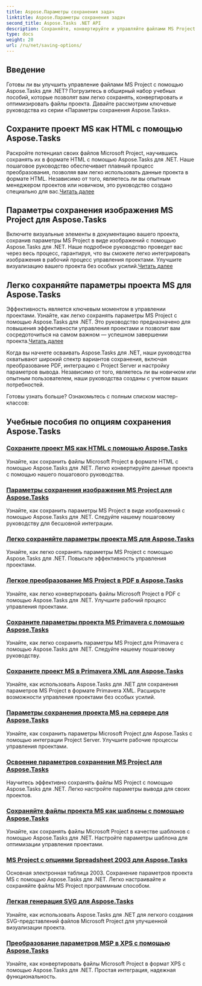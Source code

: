```yaml
---
title: Aspose.Параметры сохранения задач
linktitle: Aspose.Параметры сохранения задач
second_title: Aspose.Tasks .NET API
description: Сохраняйте, конвертируйте и управляйте файлами MS Project с помощью Aspose.Tasks для .NET. Изучите пошаговые руководства по HTML, изображениям, PDF-файлам, Primavera, шаблонам и многому другому.
type: docs
weight: 20
url: /ru/net/saving-options/
---
```


## Введение

Готовы ли вы улучшить управление файлами MS Project с помощью Aspose.Tasks для .NET? Погрузитесь в обширный набор учебных пособий, которые позволят вам легко сохранять, конвертировать и оптимизировать файлы проекта. Давайте рассмотрим ключевые руководства из серии «Параметры сохранения Aspose.Tasks».

## Сохраните проект MS как HTML с помощью Aspose.Tasks

 Раскройте потенциал своих файлов Microsoft Project, научившись сохранять их в формате HTML с помощью Aspose.Tasks для .NET. Наше пошаговое руководство обеспечивает плавный процесс преобразования, позволяя вам легко использовать данные проекта в формате HTML. Независимо от того, являетесь ли вы опытным менеджером проектов или новичком, это руководство создано специально для вас.[Читать далее](./html-save-options/)

## Параметры сохранения изображения MS Project для Aspose.Tasks

Включите визуальные элементы в документацию вашего проекта, сохранив параметры MS Project в виде изображений с помощью Aspose.Tasks для .NET. Наше подробное руководство проведет вас через весь процесс, гарантируя, что вы сможете легко интегрировать изображения в рабочий процесс управления проектами. Улучшите визуализацию вашего проекта без особых усилий.[Читать далее](./image-save-options/)

## Легко сохраняйте параметры проекта MS для Aspose.Tasks

 Эффективность является ключевым моментом в управлении проектами. Узнайте, как легко сохранять параметры MS Project с помощью Aspose.Tasks для .NET. Это руководство предназначено для повышения эффективности управления проектами и позволит вам сосредоточиться на самом важном — успешном завершении проекта.[Читать далее](./mpp-save-options/)

Когда вы начнете осваивать Aspose.Tasks для .NET, наши руководства охватывают широкий спектр вариантов сохранения, включая преобразование PDF, интеграцию с Project Server и настройку параметров вывода. Независимо от того, являетесь ли вы новичком или опытным пользователем, наши руководства созданы с учетом ваших потребностей.

Готовы узнать больше? Ознакомьтесь с полным списком мастер-классов:

## Учебные пособия по опциям сохранения Aspose.Tasks
### [Сохраните проект MS как HTML с помощью Aspose.Tasks](./html-save-options/)
Узнайте, как сохранить файлы Microsoft Project в формате HTML с помощью Aspose.Tasks для .NET. Легко конвертируйте данные проекта с помощью нашего пошагового руководства.
### [Параметры сохранения изображения MS Project для Aspose.Tasks](./image-save-options/)
Узнайте, как сохранить параметры MS Project в виде изображений с помощью Aspose.Tasks для .NET. Следуйте нашему пошаговому руководству для бесшовной интеграции.
### [Легко сохраняйте параметры проекта MS для Aspose.Tasks](./mpp-save-options/)
Узнайте, как легко сохранять параметры MS Project с помощью Aspose.Tasks для .NET. Повысьте эффективность управления проектами.
### [Легкое преобразование MS Project в PDF в Aspose.Tasks](./pdf-save-options/)
Узнайте, как легко конвертировать файлы Microsoft Project в PDF с помощью Aspose.Tasks для .NET. Улучшите рабочий процесс управления проектами.
### [Сохраните параметры проекта MS Primavera с помощью Aspose.Tasks](./primavera-save-options/)
Узнайте, как легко сохранить параметры MS Project для Primavera с помощью Aspose.Tasks для .NET. Следуйте нашему пошаговому руководству.
### [Сохраните проект MS в Primavera XML для Aspose.Tasks](./primavera-xml-save-options/)
Узнайте, как использовать Aspose.Tasks для .NET для сохранения параметров MS Project в формате Primavera XML. Расширьте возможности управления проектами без особых усилий.
### [Параметры сохранения проекта MS на сервере для Aspose.Tasks](./project-server-save-options/)
Узнайте, как сохранить параметры Microsoft Project для Aspose.Tasks с помощью интеграции Project Server. Улучшите рабочие процессы управления проектами.
### [Освоение параметров сохранения MS Project для Aspose.Tasks](./general-save-options/)
Научитесь эффективно сохранять файлы MS Project с помощью Aspose.Tasks для .NET. Легко настройте параметры вывода для своих проектов.
### [Сохраняйте файлы проекта MS как шаблоны с помощью Aspose.Tasks](./save-template-options/)
Узнайте, как сохранять файлы Microsoft Project в качестве шаблонов с помощью Aspose.Tasks для .NET. Настройте параметры шаблона для оптимизации управления проектами.
### [MS Project с опциями Spreadsheet 2003 для Aspose.Tasks](./spreadsheet-2003-save-options/)
Основная электронная таблица 2003. Сохранение параметров проекта MS с помощью Aspose.Tasks для .NET. Легко настраивайте и сохраняйте файлы MS Project программным способом.
### [Легкая генерация SVG для Aspose.Tasks](./svg-options/)
Узнайте, как использовать Aspose.Tasks для .NET для легкого создания SVG-представлений файлов Microsoft Project для улучшенной визуализации проекта.
### [Преобразование параметров MSP в XPS с помощью Aspose.Tasks](./xps-options/)
Узнайте, как конвертировать файлы Microsoft Project в формат XPS с помощью Aspose.Tasks для .NET. Простая интеграция, надежная функциональность.